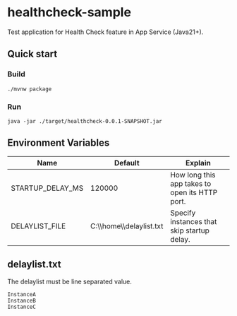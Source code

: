 # healthcheck-sample
Test application for Health Check feature in App Service (Java21+).
## Quick start
### Build
```shell
./mvnw package
```
### Run
```
java -jar ./target/healthcheck-0.0.1-SNAPSHOT.jar
```
## Environment Variables

| Name | Default | Explain |
----| ---- | ----
| STARTUP_DELAY_MS |120000 | How long this app takes to open its HTTP port. |
| DELAYLIST_FILE | C:\\\\home\\\\delaylist.txt | Specify instances that skip startup delay. |

## delaylist.txt
The delaylist must be line separated value.
```
InstanceA
InstanceB
InstanceC
```
